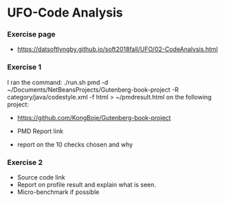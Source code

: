 # UFO-Code Analysis
### Exercise page
- https://datsoftlyngby.github.io/soft2018fall/UFO/02-CodeAnalysis.html

### Exercise 1
I ran the command: ./run.sh pmd -d ~/Documents/NetBeansProjects/Gutenberg-book-project -R category/java/codestyle.xml -f html > ~/pmdresult.html on the following project:
- https://github.com/KongBoje/Gutenberg-book-project

- PMD Report link

- report on the 10 checks chosen and why

### Exercise 2
- Source code link
- Report on profile result and explain what is seen.
- Micro-benchmark if possible

